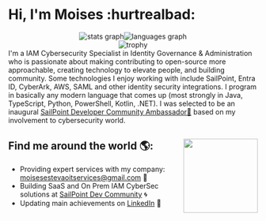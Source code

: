 # Hi, I'm Moises :hurtrealbad:

<div align="center">
  <div style="display: flex; justify-content: center; gap: 0px; margin-bottom: 0;">
    <img  src="https://github-readme-stats.vercel.app/api?hide_title=false&hide_rank=false&show_icons=true&include_all_commits=true&count_private=true&disable_animations=false&theme=aura&locale=en&hide_border=false&username=moisesest3vao"  alt="stats graph" />
    <img  src="https://github-readme-stats.vercel.app/api/top-langs?locale=en&hide_title=false&layout=compact&card_width=320&langs_count=20&theme=aura&hide_border=false&username=moisesest3vao" alt="languages graph" />
  </div>
  <div>
    <img src="https://github-profile-trophy.vercel.app/?username=moisesest3vao&row=1&theme=tokyonight" alt="trophy" />
  </div>
</div>
I'm a IAM Cybersecurity Specialist in Identity Governance & Administration who is passionate about making contributing to open-source more approachable, creating technology to elevate people, and building community. Some technologies I enjoy working with include SailPoint, Entra ID, CyberArk, AWS, SAML and other identity security integrations. I program in basically any modern language that comes up (most strongly in Java, TypeScript, Python, PowerShell, Kotlin, .NET). I was selected to be an inaugural <a href="https://developer.sailpoint.com/discuss/badges/119/ambassador">SailPoint Developer Community Ambassador🌟</a> based on my involvement to cybersecurity world.


## Find me around the world 🌎: <a><img align="right" width="150" height="150" src="https://media.tenor.com/9nBgEcu8e2IAAAAj/charizard-pokemon.gif"></a>

- Providing expert services with my company: <a href="moisesestevaoitservices@gmail.com">moisesestevaoitservices@gmail.com</a> 💬
- Building SaaS and On Prem IAM CyberSec solutions at <a href="https://developer.sailpoint.com/discuss/t/launching-identityiq-workflows-programmatically-a-comprehensive-guide/57308"> SailPoint Dev Community</a> 🌀
- Updating main achievements on <a href="https://www.linkedin.com/in/moises-estevao/">LinkedIn</a> 💼
